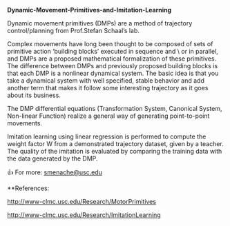 **Dynamic-Movement-Primitives-and-Imitation-Learning**

Dynamic movement primitives (DMPs) are a method of trajectory control/planning from Prof.Stefan Schaal’s lab. 

Complex movements have long been thought to be composed of sets of primitive action ‘building blocks’ executed in sequence and \ or in parallel, and DMPs are a proposed mathematical formalization of these primitives. The difference between DMPs and previously proposed building blocks is that each DMP is a nonlinear dynamical system. The basic idea is that you take a dynamical system with well specified, stable behavior and add another term that makes it follow some interesting trajectory as it goes about its business. 

The DMP differential equations (Transformation System, Canonical System, Non-linear Function) realize a general way of generating point-to-point movements.

Imitation learning using linear regression is performed to compute the weight factor W from a demonstrated trajectory dataset, given by a teacher. The quality of the imitation is evaluated by comparing the training data with the data generated by the DMP.

:+1: For more: smenache@usc.edu

**References:

http://www-clmc.usc.edu/Research/MotorPrimitives 

http://www-clmc.usc.edu/Research/ImitationLearning


